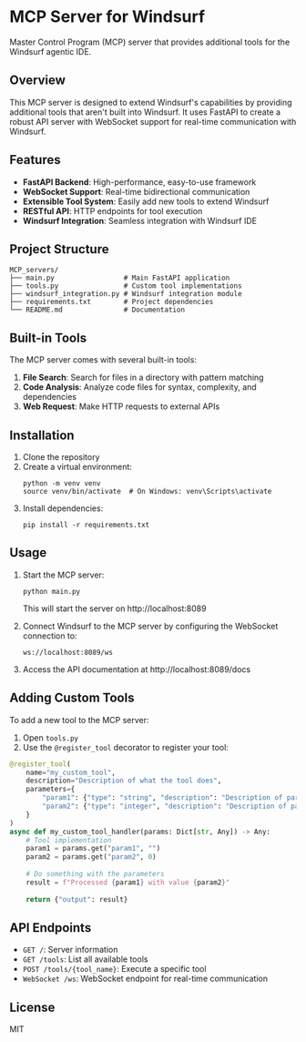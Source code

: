 # MCP Server for Windsurf

Master Control Program (MCP) server that provides additional tools for the Windsurf agentic IDE.

## Overview

This MCP server is designed to extend Windsurf's capabilities by providing additional tools that aren't built into Windsurf. It uses FastAPI to create a robust API server with WebSocket support for real-time communication with Windsurf.

## Features

- **FastAPI Backend**: High-performance, easy-to-use framework
- **WebSocket Support**: Real-time bidirectional communication
- **Extensible Tool System**: Easily add new tools to extend Windsurf
- **RESTful API**: HTTP endpoints for tool execution
- **Windsurf Integration**: Seamless integration with Windsurf IDE

## Project Structure

```
MCP_servers/
├── main.py                 # Main FastAPI application
├── tools.py                # Custom tool implementations
├── windsurf_integration.py # Windsurf integration module
├── requirements.txt        # Project dependencies
└── README.md               # Documentation
```

## Built-in Tools

The MCP server comes with several built-in tools:

1. **File Search**: Search for files in a directory with pattern matching
2. **Code Analysis**: Analyze code files for syntax, complexity, and dependencies
3. **Web Request**: Make HTTP requests to external APIs

## Installation

1. Clone the repository
2. Create a virtual environment:
   ```
   python -m venv venv
   source venv/bin/activate  # On Windows: venv\Scripts\activate
   ```
3. Install dependencies:
   ```
   pip install -r requirements.txt
   ```

## Usage

1. Start the MCP server:
   ```
   python main.py
   ```
   This will start the server on http://localhost:8089

2. Connect Windsurf to the MCP server by configuring the WebSocket connection to:
   ```
   ws://localhost:8089/ws
   ```

3. Access the API documentation at http://localhost:8089/docs

## Adding Custom Tools

To add a new tool to the MCP server:

1. Open `tools.py`
2. Use the `@register_tool` decorator to register your tool:

```python
@register_tool(
    name="my_custom_tool",
    description="Description of what the tool does",
    parameters={
        "param1": {"type": "string", "description": "Description of parameter 1"},
        "param2": {"type": "integer", "description": "Description of parameter 2"}
    }
)
async def my_custom_tool_handler(params: Dict[str, Any]) -> Any:
    # Tool implementation
    param1 = params.get("param1", "")
    param2 = params.get("param2", 0)
    
    # Do something with the parameters
    result = f"Processed {param1} with value {param2}"
    
    return {"output": result}
```

## API Endpoints

- `GET /`: Server information
- `GET /tools`: List all available tools
- `POST /tools/{tool_name}`: Execute a specific tool
- `WebSocket /ws`: WebSocket endpoint for real-time communication

## License

MIT
